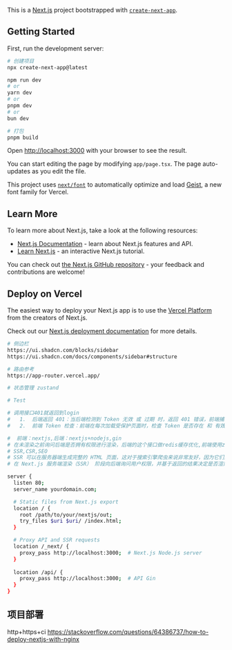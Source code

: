 This is a [Next.js](https://nextjs.org) project bootstrapped with [`create-next-app`](https://nextjs.org/docs/app/api-reference/cli/create-next-app).

## Getting Started

First, run the development server:

```bash
# 创建项目
npx create-next-app@latest

npm run dev
# or
yarn dev
# or
pnpm dev
# or
bun dev

# 打包
pnpm build

```

Open [http://localhost:3000](http://localhost:3000) with your browser to see the result.

You can start editing the page by modifying `app/page.tsx`. The page auto-updates as you edit the file.

This project uses [`next/font`](https://nextjs.org/docs/app/building-your-application/optimizing/fonts) to automatically optimize and load [Geist](https://vercel.com/font), a new font family for Vercel.

## Learn More

To learn more about Next.js, take a look at the following resources:

- [Next.js Documentation](https://nextjs.org/docs) - learn about Next.js features and API.
- [Learn Next.js](https://nextjs.org/learn) - an interactive Next.js tutorial.

You can check out [the Next.js GitHub repository](https://github.com/vercel/next.js) - your feedback and contributions are welcome!

## Deploy on Vercel

The easiest way to deploy your Next.js app is to use the [Vercel Platform](https://vercel.com/new?utm_medium=default-template&filter=next.js&utm_source=create-next-app&utm_campaign=create-next-app-readme) from the creators of Next.js.

Check out our [Next.js deployment documentation](https://nextjs.org/docs/app/building-your-application/deploying) for more details.



```bash
# 侧边栏
https://ui.shadcn.com/blocks/sidebar
https://ui.shadcn.com/docs/components/sidebar#structure

# 路由参考
https://app-router.vercel.app/

# 状态管理 zustand

# Test

# 调用接口401就返回到login
# 	1.	后端返回 401：当后端检测到 Token 无效 或 过期 时，返回 401 错误，前端捕获后跳转到登录页面。
# 	2.	前端 Token 检查：前端在每次加载受保护页面时，检查 Token 是否存在 和 有效性，如果无效则跳转到登录页面。

#  前端：nextjs,后端：nextjs+nodejs,gin
# 在未渲染之前询问后端是否拥有权限进行渲染，后端的这个接口做redis缓存优化,前端使用zustand做缓存优化
# SSR,CSR,SEO
# SSR 可以在服务器端生成完整的 HTML 页面，这对于搜索引擎爬虫来说非常友好，因为它们通常不能执行 JavaScript 代码。如果页面在服务器端渲染，爬虫就能直接读取到完整的内容，提升 SEO 排名。
# 在 Next.js 服务端渲染（SSR） 阶段向后端询问用户权限，并基于返回的结果决定是否渲染页面，是符合 Next.js 和 前端业界规范 的，同时也符合前后端分离的常见实践。

server {
  listen 80;
  server_name yourdomain.com;

  # Static files from Next.js export
  location / {
    root /path/to/your/nextjs/out;
    try_files $uri $uri/ /index.html;
  }

  # Proxy API and SSR requests
  location /_next/ {
    proxy_pass http://localhost:3000;  # Next.js Node.js server
  }
  
  location /api/ {
    proxy_pass http://localhost:3000;  # API Gin
  }
}
```


## 项目部署
http+https+ci
https://stackoverflow.com/questions/64386737/how-to-deploy-nextjs-with-nginx
